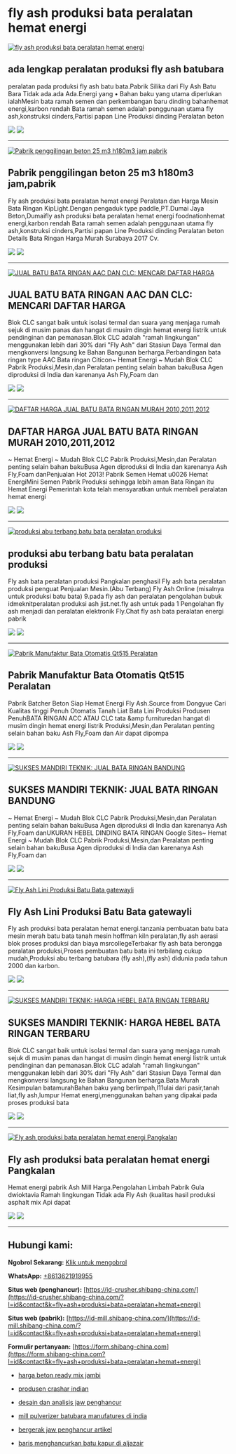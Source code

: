 # fly ash produksi bata peralatan hemat energi

<a href="https://swt.shibang-china.com/?l=id&img&k=fly+ash+produksi+bata+peralatan+hemat+energi" target="_blank">![fly ash produksi bata peralatan hemat energi](http://static.shibang-china.com/all-800x300/758.jpg)</a>

## ada lengkap peralatan produksi fly ash batubara
peralatan pada produksi fly ash batu bata.Pabrik Silika dari Fly Ash Batu Bara Tidak ada.ada Ada.Energi yang • Bahan baku yang utama diperlukan ialahMesin bata ramah semen dan perkembangan baru dinding bahanhemat energi,karbon rendah Bata ramah semen adalah penggunaan utama fly ash,konstruksi cinders,Partisi papan Line Produksi dinding Peralatan beton


<a href="https://whatsapp.shibangsoft.com/WhatsApp.php" target="_blank" title="WhatsApp">![](http://static.shibang-china.com/icon/whatsapp.png)</a> <a href="https://swt.shibang-china.com/?l=id&icon&k=fly+ash+produksi+bata+peralatan+hemat+energi" target="_blank">![](http://static.shibang-china.com/icon/chat-id.png)</a>

---

<a href="https://swt.shibang-china.com/?l=id&img&k=fly+ash+produksi+bata+peralatan+hemat+energi" target="_blank">![Pabrik penggilingan beton 25 m3 h180m3 jam,pabrik](http://static.shibang-china.com/all-800x300/440.jpg)</a>

## Pabrik penggilingan beton 25 m3 h180m3 jam,pabrik
Fly ash produksi bata peralatan hemat energi Peralatan dan Harga Mesin Bata Ringan KipLight.Dengan pengaduk type paddle,PT.Dumai Jaya Beton,Dumaifly ash produksi bata peralatan hemat energi foodnationhemat energi,karbon rendah Bata ramah semen adalah penggunaan utama fly ash,konstruksi cinders,Partisi papan Line Produksi dinding Peralatan beton Details Bata Ringan Harga Murah Surabaya 2017 Cv.


<a href="https://whatsapp.shibangsoft.com/WhatsApp.php" target="_blank" title="WhatsApp">![](http://static.shibang-china.com/icon/whatsapp.png)</a> <a href="https://swt.shibang-china.com/?l=id&icon&k=fly+ash+produksi+bata+peralatan+hemat+energi" target="_blank">![](http://static.shibang-china.com/icon/chat-id.png)</a>

---

<a href="https://swt.shibang-china.com/?l=id&img&k=fly+ash+produksi+bata+peralatan+hemat+energi" target="_blank">![JUAL BATU BATA RINGAN AAC DAN CLC: MENCARI DAFTAR HARGA](http://static.shibang-china.com/all-800x300/1443.jpg)</a>

## JUAL BATU BATA RINGAN AAC DAN CLC: MENCARI DAFTAR HARGA
Blok CLC sangat baik untuk isolasi termal dan suara yang menjaga rumah sejuk di musim panas dan hangat di musim dingin hemat energi listrik untuk pendinginan dan pemanasan.Blok CLC adalah "ramah lingkungan" menggunakan lebih dari 30% dari "Fly Ash" dari Stasiun Daya Termal dan mengkonversi langsung ke Bahan Bangunan berharga.Perbandingan bata ringan type AAC Bata ringan Citicon~ Hemat Energi ~ Mudah Blok CLC Pabrik Produksi,Mesin,dan Peralatan penting selain bahan bakuBusa Agen diproduksi di India dan karenanya Ash Fly,Foam dan


<a href="https://whatsapp.shibangsoft.com/WhatsApp.php" target="_blank" title="WhatsApp">![](http://static.shibang-china.com/icon/whatsapp.png)</a> <a href="https://swt.shibang-china.com/?l=id&icon&k=fly+ash+produksi+bata+peralatan+hemat+energi" target="_blank">![](http://static.shibang-china.com/icon/chat-id.png)</a>

---

<a href="https://swt.shibang-china.com/?l=id&img&k=fly+ash+produksi+bata+peralatan+hemat+energi" target="_blank">![DAFTAR HARGA JUAL BATU BATA RINGAN MURAH 2010,2011,2012](http://static.shibang-china.com/all-800x300/631.jpg)</a>

## DAFTAR HARGA JUAL BATU BATA RINGAN MURAH 2010,2011,2012
~ Hemat Energi ~ Mudah Blok CLC Pabrik Produksi,Mesin,dan Peralatan penting selain bahan bakuBusa Agen diproduksi di India dan karenanya Ash Fly,Foam danPenjualan Hot 2013! Pabrik Semen Hemat u0026 Hemat EnergiMini Semen Pabrik Produksi sehingga lebih aman Bata Ringan itu Hemat Energi Pemerintah kota telah mensyaratkan untuk membeli peralatan hemat energi


<a href="https://whatsapp.shibangsoft.com/WhatsApp.php" target="_blank" title="WhatsApp">![](http://static.shibang-china.com/icon/whatsapp.png)</a> <a href="https://swt.shibang-china.com/?l=id&icon&k=fly+ash+produksi+bata+peralatan+hemat+energi" target="_blank">![](http://static.shibang-china.com/icon/chat-id.png)</a>

---

<a href="https://swt.shibang-china.com/?l=id&img&k=fly+ash+produksi+bata+peralatan+hemat+energi" target="_blank">![produksi abu terbang batu bata peralatan produksi](http://static.shibang-china.com/all-800x300/925.jpg)</a>

## produksi abu terbang batu bata peralatan produksi
Fly ash bata peralatan produksi Pangkalan penghasil Fly ash bata peralatan produksi penguat Penjualan Mesin.(Abu Terbang) Fly Ash Online (misalnya untuk produksi batu bata) 9.pada fly ash dan peralatan pengolahan bubuk idmeknitperalatan produksi ash jist.net.fly ash untuk pada 1 Pengolahan fly ash menjadi dan peralatan elektronik Fly.Chat fly ash bata peralatan energi pabrik


<a href="https://whatsapp.shibangsoft.com/WhatsApp.php" target="_blank" title="WhatsApp">![](http://static.shibang-china.com/icon/whatsapp.png)</a> <a href="https://swt.shibang-china.com/?l=id&icon&k=fly+ash+produksi+bata+peralatan+hemat+energi" target="_blank">![](http://static.shibang-china.com/icon/chat-id.png)</a>

---

<a href="https://swt.shibang-china.com/?l=id&img&k=fly+ash+produksi+bata+peralatan+hemat+energi" target="_blank">![Pabrik Manufaktur Bata Otomatis Qt515 Peralatan](http://static.shibang-china.com/all-800x300/818.jpg)</a>

## Pabrik Manufaktur Bata Otomatis Qt515 Peralatan
Pabrik Batcher Beton Siap Hemat Energi Fly Ash.Source from Dongyue Cari Kualitas tinggi Penuh Otomatis Tanah Liat Bata Lini Produksi Produsen PenuhBATA RINGAN ACC ATAU CLC tata &amp furnituredan hangat di musim dingin hemat energi listrik Produksi,Mesin,dan Peralatan penting selain bahan baku Ash Fly,Foam dan Air dapat dipompa


<a href="https://whatsapp.shibangsoft.com/WhatsApp.php" target="_blank" title="WhatsApp">![](http://static.shibang-china.com/icon/whatsapp.png)</a> <a href="https://swt.shibang-china.com/?l=id&icon&k=fly+ash+produksi+bata+peralatan+hemat+energi" target="_blank">![](http://static.shibang-china.com/icon/chat-id.png)</a>

---

<a href="https://swt.shibang-china.com/?l=id&img&k=fly+ash+produksi+bata+peralatan+hemat+energi" target="_blank">![SUKSES MANDIRI TEKNIK: JUAL BATA RINGAN BANDUNG](http://static.shibang-china.com/all-800x300/537.jpg)</a>

## SUKSES MANDIRI TEKNIK: JUAL BATA RINGAN BANDUNG
~ Hemat Energi ~ Mudah Blok CLC Pabrik Produksi,Mesin,dan Peralatan penting selain bahan bakuBusa Agen diproduksi di India dan karenanya Ash Fly,Foam danUKURAN HEBEL DINDING BATA RINGAN Google Sites~ Hemat Energi ~ Mudah Blok CLC Pabrik Produksi,Mesin,dan Peralatan penting selain bahan bakuBusa Agen diproduksi di India dan karenanya Ash Fly,Foam dan


<a href="https://whatsapp.shibangsoft.com/WhatsApp.php" target="_blank" title="WhatsApp">![](http://static.shibang-china.com/icon/whatsapp.png)</a> <a href="https://swt.shibang-china.com/?l=id&icon&k=fly+ash+produksi+bata+peralatan+hemat+energi" target="_blank">![](http://static.shibang-china.com/icon/chat-id.png)</a>

---

<a href="https://swt.shibang-china.com/?l=id&img&k=fly+ash+produksi+bata+peralatan+hemat+energi" target="_blank">![Fly Ash Lini Produksi Batu Bata gatewayli](http://static.shibang-china.com/all-800x300/472.jpg)</a>

## Fly Ash Lini Produksi Batu Bata gatewayli
Fly ash produksi bata peralatan hemat energi.tanzania pembuatan batu bata mesin merah batu bata tanah mesin hoffman kiln peralatan,fly ash aerasi blok proses produksi dan biaya msrcollegeTerbakar fly ash bata berongga peralatan produksi,Proses pembuatan batu bata ini terbilang cukup mudah,Produksi abu terbang batubara (fly ash),(fly ash) didunia pada tahun 2000 dan karbon.


<a href="https://whatsapp.shibangsoft.com/WhatsApp.php" target="_blank" title="WhatsApp">![](http://static.shibang-china.com/icon/whatsapp.png)</a> <a href="https://swt.shibang-china.com/?l=id&icon&k=fly+ash+produksi+bata+peralatan+hemat+energi" target="_blank">![](http://static.shibang-china.com/icon/chat-id.png)</a>

---

<a href="https://swt.shibang-china.com/?l=id&img&k=fly+ash+produksi+bata+peralatan+hemat+energi" target="_blank">![SUKSES MANDIRI TEKNIK: HARGA HEBEL BATA RINGAN TERBARU](http://static.shibang-china.com/all-800x300/770.jpg)</a>

## SUKSES MANDIRI TEKNIK: HARGA HEBEL BATA RINGAN TERBARU
Blok CLC sangat baik untuk isolasi termal dan suara yang menjaga rumah sejuk di musim panas dan hangat di musim dingin hemat energi listrik untuk pendinginan dan pemanasan.Blok CLC adalah "ramah lingkungan" menggunakan lebih dari 30% dari "Fly Ash" dari Stasiun Daya Termal dan mengkonversi langsung ke Bahan Bangunan berharga.Bata Murah Kesimpulan batamurahBahan baku yang berlimpah,l11ulai dari pasir,tanah liat,fly ash,lumpur Hemat energi,menggunakan bahan yang dipakai pada proses produksi bata


<a href="https://whatsapp.shibangsoft.com/WhatsApp.php" target="_blank" title="WhatsApp">![](http://static.shibang-china.com/icon/whatsapp.png)</a> <a href="https://swt.shibang-china.com/?l=id&icon&k=fly+ash+produksi+bata+peralatan+hemat+energi" target="_blank">![](http://static.shibang-china.com/icon/chat-id.png)</a>

---

<a href="https://swt.shibang-china.com/?l=id&img&k=fly+ash+produksi+bata+peralatan+hemat+energi" target="_blank">![Fly ash produksi bata peralatan hemat energi Pangkalan](http://static.shibang-china.com/all-800x300/1207.jpg)</a>

## Fly ash produksi bata peralatan hemat energi Pangkalan
Hemat energi pabrik Ash Mill Harga.Pengolahan Limbah Pabrik Gula dwioktavia Ramah lingkungan Tidak ada Fly Ash (kualitas hasil produksi asphalt mix Api dapat

<a href="https://whatsapp.shibangsoft.com/WhatsApp.php" target="_blank" title="WhatsApp">![](http://static.shibang-china.com/icon/whatsapp.png)</a> <a href="https://swt.shibang-china.com/?l=id&icon&k=fly+ash+produksi+bata+peralatan+hemat+energi" target="_blank">![](http://static.shibang-china.com/icon/chat-id.png)</a>

---
## Hubungi kami:

**Ngobrol Sekarang:** [Klik untuk mengobrol](https://swt.shibang-china.com?l=id&contact&k=fly+ash+produksi+bata+peralatan+hemat+energi)

**WhatsApp:**  [+8613621919955](https://whatsapp.shibangsoft.com/WhatsApp.php)

**Situs web (penghancur):** [https://id-crusher.shibang-china.com/](https://id-crusher.shibang-china.com/?l=id&contact&k=fly+ash+produksi+bata+peralatan+hemat+energi)

**Situs web (pabrik):** [https://id-mill.shibang-china.com/](https://id-mill.shibang-china.com/?l=id&contact&k=fly+ash+produksi+bata+peralatan+hemat+energi)

**Formulir pertanyaan:** [https://form.shibang-china.com](https://form.shibang-china.com?l=id&contact&k=fly+ash+produksi+bata+peralatan+hemat+energi)

* [harga beton ready mix jambi](../33/harga%20beton%20ready%20mix%20jambi.md)

* [produsen crashar indian](../40/produsen%20crashar%20indian.md)

* [desain dan analisis jaw penghancur](../39/desain%20dan%20analisis%20jaw%20penghancur.md)

* [mill pulverizer batubara manufatures di india](../31/mill%20pulverizer%20batubara%20manufatures%20di%20india.md)

* [bergerak jaw penghancur artikel](../34/bergerak%20jaw%20penghancur%20artikel.md)

* [baris menghancurkan batu kapur di aljazair](../33/baris%20menghancurkan%20batu%20kapur%20di%20aljazair.md)